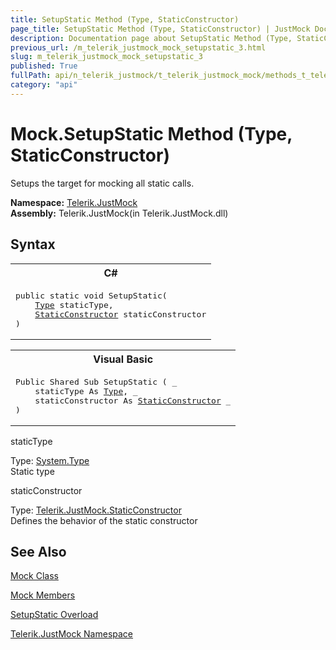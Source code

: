 ```yaml
---
title: SetupStatic Method (Type, StaticConstructor)
page_title: SetupStatic Method (Type, StaticConstructor) | JustMock Documentation
description: Documentation page about SetupStatic Method (Type, StaticConstructor).
previous_url: /m_telerik_justmock_mock_setupstatic_3.html
slug: m_telerik_justmock_mock_setupstatic_3
published: True
fullPath: api/n_telerik_justmock/t_telerik_justmock_mock/methods_t_telerik_justmock_mock/overload_telerik_justmock_mock_setupstatic/m_telerik_justmock_mock_setupstatic_3
category: "api"
---
```


# Mock.SetupStatic Method (Type, StaticConstructor)



Setups the target for mocking all static calls.


 **Namespace:**  [Telerik.JustMock](n_telerik_justmock) <br> **Assembly:** Telerik.JustMock(in Telerik.JustMock.dll)
## Syntax


<div id="syntaxCodeBlocks" class="code"><span codeLanguage="CSharp"><table><tr><th>C#</th></tr><tr><td><pre xml:space="preserve"><span class="keyword">public</span> <span class="keyword">static</span> <span class="keyword">void</span> <span class="identifier">SetupStatic</span>(
	<a href="https://msdn2.microsoft.com/en-us/library/42892f65" target="_blank">Type</a> <span class="parameter">staticType</span>,
	<a href="T_Telerik_JustMock_StaticConstructor.html">StaticConstructor</a> <span class="parameter">staticConstructor</span>
)</pre></td></tr></table></span><span codeLanguage="VisualBasicDeclaration"><table><tr><th>Visual Basic</th></tr><tr><td><pre xml:space="preserve"><span class="keyword">Public</span> <span class="keyword">Shared</span> <span class="keyword">Sub</span> <span class="identifier">SetupStatic</span> ( _
	<span class="parameter">staticType</span> <span class="keyword">As</span> <a href="https://msdn2.microsoft.com/en-us/library/42892f65" target="_blank">Type</a>, _
	<span class="parameter">staticConstructor</span> <span class="keyword">As</span> <a href="T_Telerik_JustMock_StaticConstructor.html">StaticConstructor</a> _
)</pre></td></tr></table></span></div>



staticType<br>


Type: [System.Type](42892f65) <br>Static type



staticConstructor<br>


Type: [Telerik.JustMock.StaticConstructor](t_telerik_justmock_staticconstructor) <br>Defines the behavior of the static constructor




## See Also



 [Mock Class](t_telerik_justmock_mock) 

 [Mock Members](allmembers_t_telerik_justmock_mock) 

 [SetupStatic Overload](overload_telerik_justmock_mock_setupstatic) 

 [Telerik.JustMock Namespace](n_telerik_justmock) 



